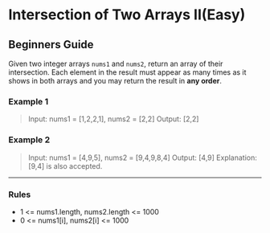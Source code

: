 # Intersection of Two Arrays II(Easy)

## Beginners Guide

Given two integer arrays `nums1` and `nums2`, return an array of their intersection. Each element in the result must appear as many times as it shows in both arrays and you may return the result in **any order**.

### Example 1

>Input: nums1 = [1,2,2,1], nums2 = [2,2]
Output: [2,2]

### Example 2

>Input: nums1 = [4,9,5], nums2 = [9,4,9,8,4]
Output: [4,9]
Explanation: [9,4] is also accepted.

---

### Rules

* 1 <= nums1.length, nums2.length <= 1000
* 0 <= nums1[i], nums2[i] <= 1000
